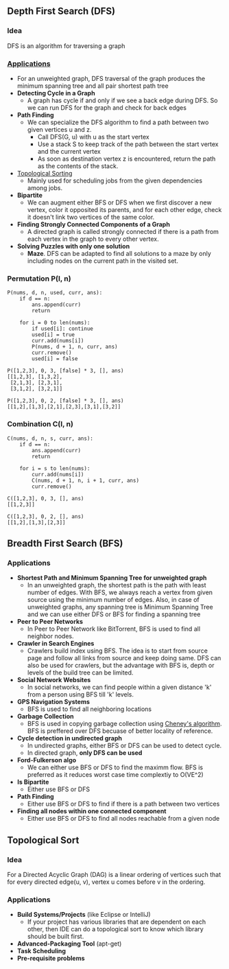 ## Depth First Search (DFS)
### Idea
DFS is an algorithm for traversing a graph

### [Applications](http://ww3.algorithmdesign.net/handouts/DFS.pdf)
- For an unweighted graph, DFS traversal of the graph produces the minimum spanning tree and all pair shortest path tree
- **Detecting Cycle in a Graph**
  - A graph has cycle if and only if we see a back edge during DFS. So we can run DFS for the graph and check for back edges
- **Path Finding**
  - We can specialize the DFS algorithm to find a path between two given vertices u and z.
    - Call DFS(G, u) with u as the start vertex
    - Use a stack S to keep track of the path between the start vertex and the current vertex
    - As soon as destination vertex z is encountered, return the path as the contents of the stack.
- [Topological Sorting](#topological-Sort)
  - Mainly used for scheduling jobs from the given dependencies among jobs. 
- **Bipartite**
  - We can augment either BFS or DFS when we first discover a new vertex, color it opposited its parents, and for each other edge, check it doesn't link
  two vertices of the same color.
- **Finding Strongly Connected Components of a Graph**
  - A directed graph is called strongly connected if there is a path from each vertex in the graph to every other vertex.
- **Solving Puzzles with only one solution**
  - **Maze**. DFS can be adapted to find all solutions to a maze by only including nodes on the current path in the visited set.

### Permutation P(l, n)
```
P(nums, d, n, used, curr, ans):
    if d == n:
        ans.append(curr)
        return
    
    for i = 0 to len(nums):
        if used[i]: continue
        used[i] = true
        curr.add(nums[i])
        P(nums, d + 1, n, curr, ans)
        curr.remove()
        used[i] = false
```

```
P([1,2,3], 0, 3, [false] * 3, [], ans)
[[1,2,3], [1,3,2], 
 [2,1,3], [2,3,1],
 [3,1,2], [3,2,1]]

P([1,2,3], 0, 2, [false] * 3, [], ans)
[[1,2],[1,3],[2,1],[2,3],[3,1],[3,2]]
```
### Combination C(l, n)
```
C(nums, d, n, s, curr, ans):
    if d == n:
        ans.append(curr)
        return
    
    for i = s to len(nums):
        curr.add(nums[i])
        C(nums, d + 1, n, i + 1, curr, ans)
        curr.remove()
```

```
C([1,2,3], 0, 3, [], ans)
[[1,2,3]]

C([1,2,3], 0, 2, [], ans)
[[1,2],[1,3],[2,3]]
```

## Breadth First Search (BFS)
### Applications
- **Shortest Path and Minimum Spanning Tree for unweighted graph**
  - In an unweighted graph, the shortest path is the path with least number of edges. With BFS, we always reach a vertex from given
  source using the minimum number of edges. Also, in case of unweighted graphs, any spanning tree is Minimum Spanning Tree and we can
  use either DFS or BFS for finding a spanning tree
- **Peer to Peer Networks**
  - In Peer to Peer Network like BitTorrent, BFS is used to find all neighbor nodes.
- **Crawler in Search Engines**
  - Crawlers build index using BFS. The idea is to start from source page and follow all links from source and keep doing same. DFS can 
  also be used for crawlers, but the advantage with BFS is, depth or levels of the build tree can be limited.
- **Social Network Websites**
  - In social networks, we can find people within a given distance 'k' from a person using BFS till 'k' levels.
- **GPS Navigation Systems**
  - BFS is used to find all neighboring locations
- **Garbage Collection**
  - BFS is used in copying garbage collection using [Cheney's algorithm](https://lambda.uta.edu/cse5317/notes/node48.html). 
  BFS is preffered over DFS becuase of better locality of reference.
- **Cycle detection in undirected graph**
  - In undirected graphs, either BFS or DFS can be used to detect cycle.
  - In directed graph, **only DFS can be used**
- **Ford-Fulkerson algo**
  - We can either use BFS or DFS to find the maximm flow. BFS is preferred as it reduces worst case time complextiy to O(VE^2)
- **Is Bipartite**
  - Either use BFS or DFS
- **Path Finding**
  - Either use BFS or DFS to find if there is a path between two vertices
- **Finding all nodes within one connected component**
  - Either use BFS or DFS to find all nodes reachable from a given node
  
  
## Topological Sort
### Idea
For a Directed Acyclic Graph (DAG) is a linear ordering of vertices such that for every directed edge(u, v), vertex u comes before v in the ordering.

### Applications
- **Build Systems/Projects** (like Eclipse or IntelliJ)
  - If your project has various libraries that are dependent on each other, then IDE can do a topological sort to know which library should be built first.
- **Advanced-Packaging Tool** (apt-get)
- **Task Scheduling**
- **Pre-requisite problems**

